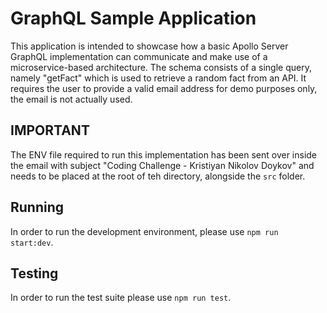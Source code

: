 # GraphQL Sample Application

This application is intended to showcase how a basic Apollo Server GraphQL implementation can communicate and make use of a microservice-based architecture. The schema consists of a single query, namely "getFact" which is used to retrieve a random fact from an API. It requires the user to provide a valid email address for demo purposes only, the email is not actually used.

## IMPORTANT

The ENV file required to run this implementation has been sent over inside the email with subject "Coding Challenge - Kristiyan Nikolov Doykov" and needs to be placed at the root of teh directory, alongside the `src` folder.

## Running

In order to run the development environment, please use `npm run start:dev`.

## Testing

In order to run the test suite please use `npm run test`.
